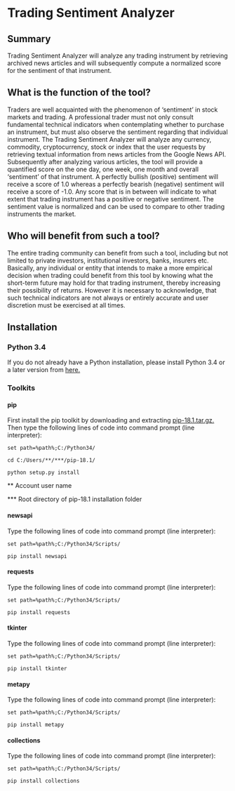 # Trading Sentiment Analyzer

## Summary
Trading Sentiment Analyzer will analyze any trading instrument by retrieving archived news articles and will subsequently compute a normalized score for the sentiment of that instrument.

## What is the function of the tool?
Traders are well acquainted with the phenomenon of ‘sentiment’ in stock markets and trading. A professional trader must not only consult fundamental technical indicators when contemplating whether to purchase an instrument, but must also observe the sentiment regarding that individual instrument. The Trading Sentiment Analyzer will analyze any currency, commodity, cryptocurrency, stock or index that the user requests by retrieving textual information from news articles from the Google News API. Subsequently after analyzing various articles, the tool will provide a quantified score on the one day, one week, one month and overall ‘sentiment’ of that instrument. A perfectly bullish (positive) sentiment will receive a score of 1.0 whereas a perfectly bearish (negative) sentiment will receive a score of -1.0. Any score that is in between will indicate to what extent that trading instrument has a positive or negative sentiment. The sentiment value is normalized and can be used to compare to other trading instruments the market. 

## Who will benefit from such a tool?
The entire trading community can benefit from such a tool, including but not limited to private investors, institutional investors, banks, insurers etc. Basically, any individual or entity that intends to make a more empirical decision when trading could benefit from this tool by knowing what the short-term future may hold for that trading instrument, thereby increasing their possibility of returns. However it is necessary to acknowledge, that such technical indicators are not always or entirely accurate and user discretion must be exercised at all times.

## Installation

### Python 3.4
If you do not already have a Python installation, please install Python 3.4 or a later version from [here.](https://www.python.org/downloads/release/python-340/)

### Toolkits

#### pip
First install the pip toolkit by downloading and extracting [pip-18.1.tar.gz.](https://pypi.org/project/pip/#files)
Then type the following lines of code into command prompt (line interpreter):

`set path=%path%;C:/Python34/`

`cd C:/Users/**/***/pip-18.1/`

`python setup.py install`

** Account user name

*** Root directory of pip-18.1 installation folder

#### newsapi
Type the following lines of code into command prompt (line interpreter):

`set path=%path%;C:/Python34/Scripts/`

`pip install newsapi`

#### requests
Type the following lines of code into command prompt (line interpreter):

`set path=%path%;C:/Python34/Scripts/`

`pip install requests`

#### tkinter
Type the following lines of code into command prompt (line interpreter):

`set path=%path%;C:/Python34/Scripts/`

`pip install tkinter`

#### metapy
Type the following lines of code into command prompt (line interpreter):

`set path=%path%;C:/Python34/Scripts/`

`pip install metapy`

#### collections
Type the following lines of code into command prompt (line interpreter):

`set path=%path%;C:/Python34/Scripts/`

`pip install collections`
